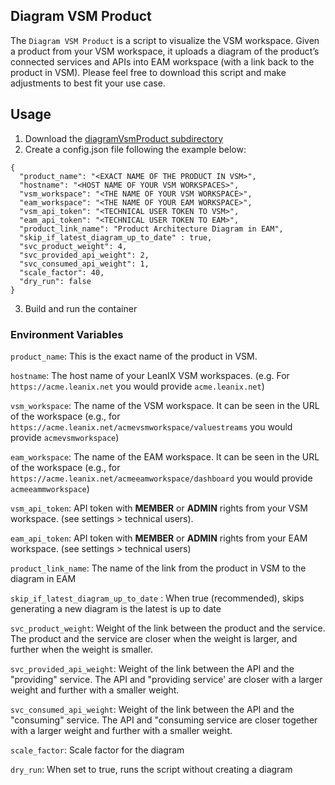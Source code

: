 ## Diagram VSM Product

The `Diagram VSM Product` is a script to visualize the VSM workspace. Given a product from your VSM workspace, it uploads a diagram of the product’s connected services and APIs into EAM workspace (with a link back to the product in VSM). Please feel free to download this script and make adjustments to best fit your use case.

## Usage

1. Download the [diagramVsmProduct subdirectory](https://github.com/leanix-public/scripts/tree/668aa9ed05c6479ae23bf9f8d350aa0c85065b0d/diagramVsmProduct)
2. Create a config.json file following the example below:
```
{
  "product_name": "<EXACT NAME OF THE PRODUCT IN VSM>",
  "hostname": "<HOST NAME OF YOUR VSM WORKSPACES>",
  "vsm_workspace": "<THE NAME OF YOUR VSM WORKSPACE>",
  "eam_workspace": "<THE NAME OF YOUR EAM WORKSPACE>",
  "vsm_api_token": "<TECHNICAL USER TOKEN TO VSM>",
  "eam_api_token": "<TECHNICAL USER TOKEN TO EAM>",
  "product_link_name": "Product Architecture Diagram in EAM",
  "skip_if_latest_diagram_up_to_date" : true,
  "svc_product_weight": 4,
  "svc_provided_api_weight": 2,
  "svc_consumed_api_weight": 1,
  "scale_factor": 40,
  "dry_run": false
}
```
3. Build and run the container

### Environment Variables

`product_name`: This is the exact name of the product in VSM.

`hostname`: The host name of your LeanIX VSM workspaces. (e.g. For `https://acme.leanix.net` you would provide `acme.leanix.net`)

`vsm_workspace`: The name of the VSM workspace. It can be seen in the URL of the workspace (e.g., for `https://acme.leanix.net/acmevsmworkspace/valuestreams` you would provide `acmevsmworkspace`)

`eam_workspace`: The name of the EAM workspace. It can be seen in the URL of the workspace (e.g., for `https://acme.leanix.net/acmeeamworkspace/dashboard` you would provide `acmeeammworkspace`)

`vsm_api_token`: API token with **MEMBER** or **ADMIN** rights from your VSM workspace. (see settings > technical users).

`eam_api_token`: API token with **MEMBER** or **ADMIN** rights from your EAM workspace. (see settings > technical users)

`product_link_name`: The name of the link from the product in VSM to the diagram in EAM

`skip_if_latest_diagram_up_to_date` : When true (recommended), skips generating a new diagram is the latest is up to date

`svc_product_weight`: Weight of the link between the product and the service. The product and the service are closer when the weight is larger, and further when the weight is smaller. 

`svc_provided_api_weight`: Weight of the link between the API and the "providing" service. The API and "providing service' are closer with a larger weight and further with a smaller weight.

`svc_consumed_api_weight`: Weight of the link between the API and the "consuming" service. The API and "consuming service are closer together with a larger weight and further with a smaller weight.

`scale_factor`: Scale factor for the diagram

`dry_run`: When set to true, runs the script without creating a diagram
